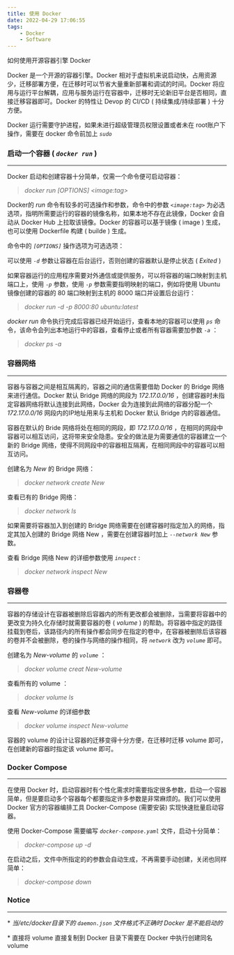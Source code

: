```yaml
---
title: 使用 Docker
date: 2022-04-29 17:06:55
tags: 
    - Docker
    - Software
---
```


如何使用开源容器引擎 Docker

<!--more-->

Docker 是一个开源的容器引擎。Docker 相对于虚拟机来说启动快，占用资源少，迁移部署方便，在迁移时可以节省大量重新部署和调试的时间。Docker 将应用与运行平台解耦，应用与服务运行在容器中，迁移时无论新旧平台是否相同，直接迁移容器即可。Docker 的特性让 Devop 的 CI/CD ( 持续集成/持续部署 ) 十分方便。

Docker 运行需要守护进程，如果未进行超级管理员权限设置或者未在 root账户下操作，需要在 docker 命令前加上 *`sudo`*

### 启动一个容器 ( *`docker run`* )

***

Docker 启动和创建容器十分简单，仅需一个命令便可启动容器：

> *docker run \[OPTIONS\] \<image:tag\>*

Docker的 *run* 命令有较多的可选操作和参数，命令中的参数 *`<image:tag>`* 为必选选项，指明所需要运行的容器的镜像名称，如果本地不存在此镜像，Docker 会自动从 Docker Hub 上拉取该镜像。Docker 的容器可以基于镜像 ( image ) 生成，也可以使用 Dockerfile 构建 ( builde ) 生成。

命令中的 *`[OPTIONS]`* 操作选项为可选选项：

可以使用 *`-d`* 参数让容器在后台运行，否则创建的容器默认是停止状态 ( *Exited* )

如果容器运行的应用程序需要对外通信或提供服务，可以将容器的端口映射到主机端口上，使用 *`-p`* 参数，使用 *`-p`* 参数需要指明映射的端口，例如将使用 Ubuntu 镜像创建的容器的 80 端口映射到主机的 8000 端口并设置后台运行：

> *docker run -d -p 8000:80 ubuntu:latest*

*docker run* 命令执行完成后容器已经开始运行，查看本地的容器可以使用 *`ps`* 命令，该命令会列出本地运行中的容器，查看停止或者所有容器需要加参数 *`-a`* ：

> *docker ps -a*

### 容器网络

***

容器与容器之间是相互隔离的，容器之间的通信需要借助 Docker 的 Bridge 网络来进行通信。Docker 默认 Bridge 网络的网段为 *172.17.0.0/16* ，创建容器时未指定容器网络将默认连接到此网络，Docker 会为连接到此网络的容器分配一个 *172.17.0.0/16* 网段内的IP地址用来与主机和 Docker 默认 Bridge 内的容器通信。

容器在默认的 Bride 网络将处在相同的网段，即 *172.17.0.0/16* ，在相同的网段中容器可以相互访问，这将带来安全隐患。安全的做法是为需要通信的容器建立一个新的 Bridge 网络，使得不同网段中的容器相互隔离，在相同网段中的容器可以相互访问。

创建名为 *New* 的 Bridge 网络：

> *docker network create New*

查看已有的 Bridge 网络：

> *docker network ls*

如果需要将容器加入到创建的 Bridge 网络需要在创建容器时指定加入的网络，指定其加入创建的 Bridge 网络 New ，需要在创建容器时加上 *`--network New`* 参数。

查看 Bridge 网络 New 的详细参数使用 *`inspect`* :

> *docker network inspect New*

### 容器卷

***

容器的存储设计在容器被删除后容器内的所有更改都会被删除，当需要将容器中的更改变为持久化存储时就需要容器的卷 ( *volume* ) 的帮助。将容器中指定的路径挂载到卷后，该路径内的所有操作都会同步在指定的卷中，在容器被删除后该容器的卷并不会被删除，卷的操作与网络的操作相同，将 *`network`* 改为 *`volume`* 即可。

创建名为 *New-volume* 的 *`volume`* ：

> *docker volume creat New-volume*

查看所有的 volume ：

> *docker volume ls*

查看 *New-volume* 的详细参数

> *docker volume inspect New-volume*

容器的 volume 的设计让容器的迁移变得十分方便，在迁移时迁移 volume 即可，在创建新的容器时指定该 volume 即可。

### Docker Compose

***

在使用 Docker 时，启动容器时有个性化需求时需要指定很多参数，启动一个容器简单，但是要启动多个容器每个都要指定许多参数是非常麻烦的。我们可以使用 Docker 官方的容器编排工具 Docker-Compose (需要安装) 实现快速批量启动容器。

使用 Docker-Compose 需要编写 *`docker-compose.yaml`* 文件，启动十分简单：

> *docker-compose up -d*

在启动之后，文件中所指定的的参数会自动生成，不再需要手动创建，关闭也同样简单：

> *docker-compose down*

### **Notice**

***

\* *当/etc/docker目录下的 `daemon.json` 文件格式不正确时 Docker 是不能启动的*

\* 直接将 volume 直接复制到 Docker 目录下需要在 Docker 中执行创建同名 volume
